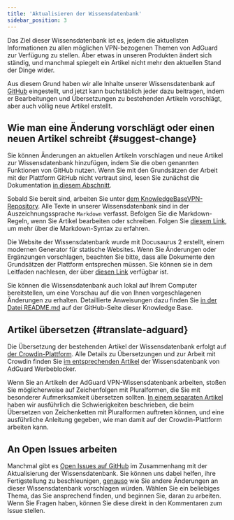 ```yaml
---
title: 'Aktualisieren der Wissensdatenbank'
sidebar_position: 3
---
```


Das Ziel dieser Wissensdatenbank ist es, jedem die aktuellsten Informationen zu allen möglichen VPN-bezogenen Themen von AdGuard zur Verfügung zu stellen. Aber etwas in unseren Produkten ändert sich ständig, und manchmal spiegelt ein Artikel nicht mehr den aktuellen Stand der Dinge wider.

Aus diesem Grund haben wir alle Inhalte unserer Wissensdatenbank auf [GitHub](https://github.com/AdguardTeam/KnowledgeBaseVPN) eingestellt, und jetzt kann buchstäblich jeder dazu beitragen, indem er Bearbeitungen und Übersetzungen zu bestehenden Artikeln vorschlägt, aber auch völlig neue Artikel erstellt.

## Wie man eine Änderung vorschlägt oder einen neuen Artikel schreibt {#suggest-change}

Sie können Änderungen an aktuellen Artikeln vorschlagen und neue Artikel zur Wissensdatenbank hinzufügen, indem Sie die oben genannten Funktionen von GitHub nutzen. Wenn Sie mit den Grundsätzen der Arbeit mit der Plattform GitHub nicht vertraut sind, lesen Sie zunächst die Dokumentation [in diesem Abschnitt](https://docs.github.com/en).

Sobald Sie bereit sind, arbeiten Sie unter [dem KnowledgeBaseVPN-Repository](https://github.com/AdguardTeam/KnowledgeBaseVPN). Alle Texte in unserer Wissensdatenbank sind in der Auszeichnungssprache `Markdown` verfasst. Befolgen Sie die Markdown-Regeln, wenn Sie Artikel bearbeiten oder schreiben. Folgen Sie [diesem Link](https://docs.github.com/en/get-started/writing-on-github/getting-started-with-writing-and-formatting-on-github/basic-writing-and-formatting-syntax), um mehr über die Markdown-Syntax zu erfahren.

Die Website der Wissensdatenbank wurde mit Docusaurus 2 erstellt, einem modernen Generator für statische Websites. Wenn Sie Änderungen oder Ergänzungen vorschlagen, beachten Sie bitte, dass alle Dokumente den Grundsätzen der Plattform entsprechen müssen. Sie können sie in dem Leitfaden nachlesen, der über [diesen Link](https://docusaurus.io/docs/category/guides) verfügbar ist.

Sie können die Wissensdatenbank auch lokal auf Ihrem Computer bereitstellen, um eine Vorschau auf die von Ihnen vorgeschlagenen Änderungen zu erhalten. Detaillierte Anweisungen dazu finden Sie [in der Datei README.md](https://github.com/AdguardTeam/KnowledgeBaseVPN/blob/main/README) auf der GitHub-Seite dieser Knowledge Base.

## Artikel übersetzen {#translate-adguard}

Die Übersetzung der bestehenden Artikel der Wissensdatenbank erfolgt auf [der Crowdin-Plattform](https://crowdin.com/project/adguard-vpn-knowledge-base). Alle Details zu Übersetzungen und zur Arbeit mit Crowdin finden Sie [im entsprechenden Artikel](https://adguard.com/kb/miscellaneous/contribute/translate/program/) der Wissensdatenbank von AdGuard Werbeblocker.

Wenn Sie an Artikeln der AdGuard VPN-Wissensdatenbank arbeiten, stoßen Sie möglicherweise auf Zeichenfolgen mit Pluralformen, die Sie mit besonderer Aufmerksamkeit übersetzen sollten. [In einem separaten Artikel](https://adguard.com/kb/miscellaneous/contribute/translate/plural-forms/) haben wir ausführlich die Schwierigkeiten beschrieben, die beim Übersetzen von Zeichenketten mit Pluralformen auftreten können, und eine ausführliche Anleitung gegeben, wie man damit auf der Crowdin-Plattform arbeiten kann.

## An  Open Issues arbeiten

Manchmal gibt es [Open Issues auf GitHub](https://github.com/AdguardTeam/KnowledgeBaseVPN/issues/) im Zusammenhang mit der Aktualisierung der Wissensdatenbank. Sie können uns dabei helfen, ihre Fertigstellung zu beschleunigen, [genauso](#suggest-change) wie Sie andere Änderungen an dieser Wissensdatenbank vorschlagen würden. Wählen Sie ein beliebiges Thema, das Sie ansprechend finden, und beginnen Sie, daran zu arbeiten. Wenn Sie Fragen haben, können Sie diese direkt in den Kommentaren zum Issue stellen.
